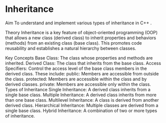# Inheritance

Aim
To understand and implement various types of inheritance in C++ .

Theory
Inheritance is a key feature of object-oriented programming (OOP) that allows a new class (derived class) to inherit properties and behaviors (methods) from an existing class (base class). This promotes code reusability and establishes a natural hierarchy between classes.

Key Concepts
Base Class: The class whose properties and methods are inherited.
Derived Class: The class that inherits from the base class.
Access Specifiers: Control the access level of the base class members in the derived class. These include:
public: Members are accessible from outside the class.
protected: Members are accessible within the class and by derived classes.
private: Members are accessible only within the class.
Types of Inheritance
Single Inheritance: A derived class inherits from a single base class.
Multiple Inheritance: A derived class inherits from more than one base class.
Multilevel Inheritance: A class is derived from another derived class.
Hierarchical Inheritance: Multiple classes are derived from a single base class.
Hybrid Inheritance: A combination of two or more types of inheritance.

